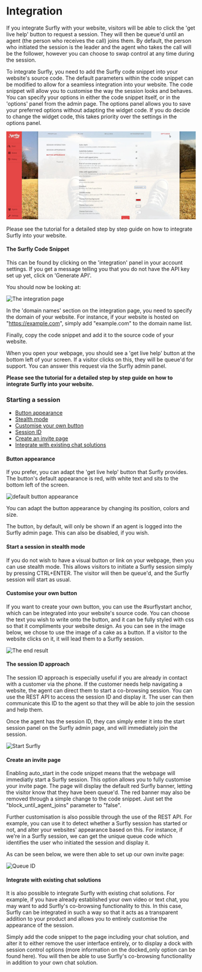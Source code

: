 # Integration

<a name="add_surfly"></a>


If you integrate Surfly with your website, visitors will be able to click the 'get live help' button to request a session. They will then be queue'd until an agent (the person who receives the call) joins them. By default, the person who initiated the session is the leader and the agent who takes the call will be the follower, however you can choose to swap control at any time during the session.

To integrate Surfly, you need to add the Surfly code snippet into your website's source code. The default parameters within the code snippet can be modified to allow for a seamless integration into your website.  The code snippet will allow you to customise the way the session looks and behaves. You can specify your options in either the code snippet itself, or in the 'options' panel from the admin page. The options panel allows you to save your preferred options without adapting the widget code. If you do decide to change the widget code, this takes priority over the settings in the options panel.

![options panel](../images/options-panel.jpg)

Please see the tutorial for a detailed step by step guide on how to integrate Surfly into your website. 

#### The Surfly Code Snippet

This can be found by clicking on the 'integration' panel in your account settings.
If you get a message telling you that you do not have the API key set up yet, click on 'Generate API'.

You should now be looking at:

![The integration page](https://raw.github.com/surfly/tutorial/master/screens/snippet_initial_screen.png)

In the 'domain names' section on the integration page, you need to specify the domain of your website. For instance, if your website is hosted on "https://example.com", simply add "example.com" to the domain name list.

Finally, copy the code snippet and add it to the source code of your website.

When you open your webpage, you should see a 'get live help' button at the bottom left of your screen. If a visitor clicks on this, they will be queue'd for support. You can answer this request via the Surfly admin panel.

**Please see the tutorial for a detailed step by step guide on how to integrate Surfly into your website.**

<a name="start_session"></a>
### Starting a session

 - [Button appearance](#button_appearance)
 - [Stealth mode](#stealth_mode)
 - [Customise your own button](#surflystart_anchor)
 - [Session ID](#session_id)
 - [Create an invite page](#auto_start)
 - [Integrate with existing chat solutions](#integrate_chat)

<a name="button_appearance"></a>
#### Button appearance

If you prefer, you can adapt the 'get live help' button that Surfly provides. The button's default appearance is red, with white text and sits to the bottom left of the screen. 

![default button appearance](https://raw.github.com/surfly/tutorial/master/screens/default-button.png)

You can adapt the button appearance by changing its position, colors and size. 

The button, by default, will only be shown if an agent is logged into the Surfly admin page. This can also be disabled, if you wish.

<a name="stealth_mode"></a>
#### Start a session in stealth mode

If you do not wish to have a visual button or link on your webpage, then you can use stealth mode. This allows visitors to initiate a Surfly session simply by pressing CTRL+ENTER.  The visitor will then be queue'd, and the Surfly session will start as usual.

<a name="surflystart_anchor"></a>
#### Customise your own button

If you want to create your own button, you can use the #surflystart anchor, which can be integrated into your website's source code. You can choose the text you wish to write onto the button, and it can be fully styled with css so that it compliments your website design.  As you can see in the image below, we chose to use the image of a cake as a button. If a visitor to the website clicks on it, it will lead them to a Surfly session.

![The end result](https://raw.github.com/surfly/tutorial/master/screens/cake-button.png)

<a name="session_id"></a>
#### The session ID approach

The session ID approach is especially useful if you are already in contact with a customer via the phone. If the customer needs help navigating a website, the agent can direct them to start a co-browsing session. 
You can use the REST API to access the session ID and display it. The user can then communicate this ID to the agent so that they will be able to join the session and help them.

Once the agent has the session ID, they can simply enter it into the start session panel on the Surfly admin page, and will immediately join the session.

![Start Surfly](https://raw.github.com/surfly/tutorial/master/screens/enter_session_id.png)

<a name="auto_start"></a>
#### Create an invite page

Enabling auto_start in the code snippet means that the webpage will immediatly start a Surfly session. This option allows you to fully customise your invite page. The page will display the default red Surfly banner, letting the visitor know that they have been queue'd. 
The red banner may also be removed through a simple change to the code snippet. Just set the "block_until_agent_joins" parameter to "false".

Further customisation is also possible through the use of the REST API. For example, you can use it to detect whether a Surfly session has started or not, and alter your websites' appearance based on this. For instance, if we're in a Surfly session, we can get the unique queue code which identifies the user who initiated the session and display it.

As can be seen below, we were then able to set up our own invite page:

![Queue ID](https://raw.github.com/surfly/tutorial/master/screens/custom-lp.png)


<a name="integrate_chat"></a>
#### Integrate with existing chat solutions

It is also possible to integrate Surfly with existing chat solutions. For example, if you have already established your own video or text chat, you may want to add Surfly's co-browsing functionality to this. In this case, Surfly can be integrated in such a way so that it acts as a transparent addition to your product and allows you to entirely customise the appearance of the session.

Simply add the code snippet to the page including your chat solution, and alter it to either remove the user interface entirely, or to display a dock with session control options (more information on the docked_only option can be found here). You will then be able to use Surfly's co-browsing functionality in addition to your own chat solution.